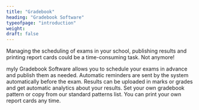 ```yaml
---
title: "Gradebook" 
heading: "Gradebook Software"
typeofpage: "introduction"
weight:
draft: false
---
```

Managing the scheduling of exams in your school, publishing results and printing report cards could be a time-consuming task. Not anymore!

myly Gradebook Software allows you to schedule your exams in advance and publish them as needed. Automatic reminders are sent by the system automatically before the exam. Results can be uploaded in marks or grades and get automatic analytics about your results. Set your own gradebook pattern or copy from our standard patterns list. You can print your own report cards any time.